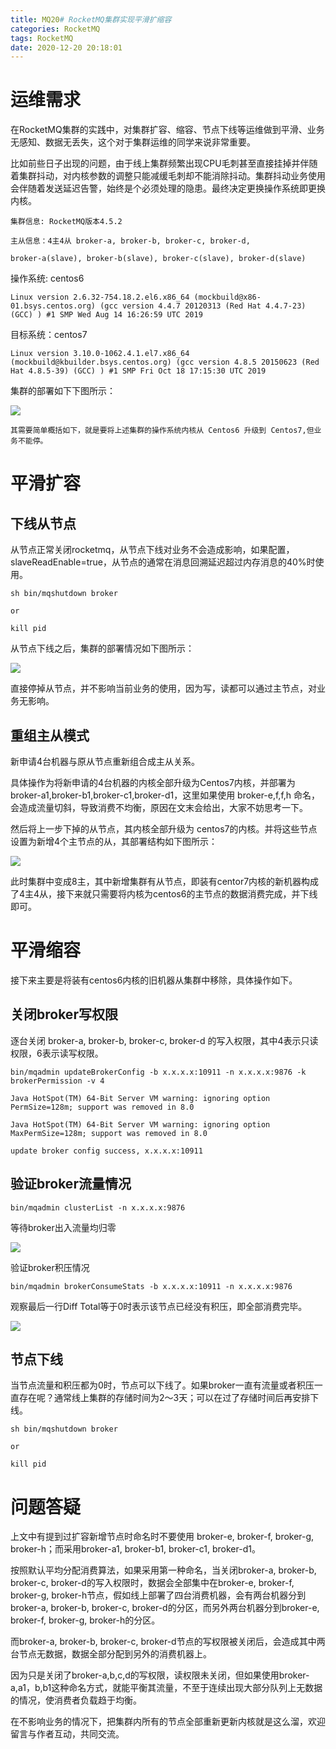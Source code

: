 ```yaml
---
title: MQ20# RocketMQ集群实现平滑扩缩容
categories: RocketMQ
tags: RocketMQ
date: 2020-12-20 20:18:01
---
```




# 运维需求

在RocketMQ集群的实践中，对集群扩容、缩容、节点下线等运维做到平滑、业务无感知、数据无丢失，这个对于集群运维的同学来说非常重要。

比如前些日子出现的问题，由于线上集群频繁出现CPU毛刺甚至直接挂掉并伴随着集群抖动，对内核参数的调整只能减缓毛刺却不能消除抖动。集群抖动业务使用会伴随着发送延迟告警，始终是个必须处理的隐患。最终决定更换操作系统即更换内核。



<!--more-->

```
集群信息: RocketMQ版本4.5.2

主从信息：4主4从 broker-a, broker-b, broker-c, broker-d,

broker-a(slave), broker-b(slave), broker-c(slave), broker-d(slave)
```

操作系统: centos6

```
Linux version 2.6.32-754.18.2.el6.x86_64 (mockbuild@x86-01.bsys.centos.org) (gcc version 4.4.7 20120313 (Red Hat 4.4.7-23) (GCC) ) #1 SMP Wed Aug 14 16:26:59 UTC 2019
```

目标系统：centos7

```
Linux version 3.10.0-1062.4.1.el7.x86_64 (mockbuild@kbuilder.bsys.centos.org) (gcc version 4.8.5 20150623 (Red Hat 4.8.5-39) (GCC) ) #1 SMP Fri Oct 18 17:15:30 UTC 2019
```



集群的部署如下下图所示：

![](https://gitee.com/laoliangcode/md-picture/raw/master/img/20201219080526.png)

```
其需要简单概括如下，就是要将上述集群的操作系统内核从 Centos6 升级到 Centos7,但业务不能停。
```



# 平滑扩容

## 下线从节点

从节点正常关闭rocketmq，从节点下线对业务不会造成影响，如果配置，slaveReadEnable=true，从节点的通常在消息回溯延迟超过内存消息的40%时使用。

```
sh bin/mqshutdown broker

or

kill pid
```



从节点下线之后，集群的部署情况如下图所示：

![](https://gitee.com/laoliangcode/md-picture/raw/master/img/20201219080558.png)

直接停掉从节点，并不影响当前业务的使用，因为写，读都可以通过主节点，对业务无影响。

## 重组主从模式

新申请4台机器与原从节点重新组合成主从关系。

具体操作为将新申请的4台机器的内核全部升级为Centos7内核，并部署为 broker-a1,broker-b1,broker-c1,broker-d1，这里如果使用 broker-e,f,f,h 命名，会造成流量切斜，导致消费不均衡，原因在文末会给出，大家不妨思考一下。

然后将上一步下掉的从节点，其内核全部升级为 centos7的内核。并将这些节点设置为新增4个主节点的从，其部署结构如下图所示：

![](https://gitee.com/laoliangcode/md-picture/raw/master/img/20201219080619.png)

此时集群中变成8主，其中新增集群有从节点，即装有centor7内核的新机器构成了4主4从，接下来就只需要将内核为centos6的主节点的数据消费完成，并下线即可。



<!--more-->



# 平滑缩容

接下来主要是将装有centos6内核的旧机器从集群中移除，具体操作如下。

## 关闭broker写权限

逐台关闭 broker-a, broker-b, broker-c, broker-d 的写入权限，其中4表示只读权限，6表示读写权限。

```
bin/mqadmin updateBrokerConfig -b x.x.x.x:10911 -n x.x.x.x:9876 -k brokerPermission -v 4

Java HotSpot(TM) 64-Bit Server VM warning: ignoring option PermSize=128m; support was removed in 8.0

Java HotSpot(TM) 64-Bit Server VM warning: ignoring option MaxPermSize=128m; support was removed in 8.0

update broker config success, x.x.x.x:10911
```



## 验证broker流量情况

```
bin/mqadmin clusterList -n x.x.x.x:9876
```

等待broker出入流量均归零

![](https://gitee.com/laoliangcode/md-picture/raw/master/img/20201219080712.png)



验证broker积压情况

```
bin/mqadmin brokerConsumeStats -b x.x.x.x:10911 -n x.x.x.x:9876
```



观察最后一行Diff Total等于0时表示该节点已经没有积压，即全部消费完毕。

![](https://gitee.com/laoliangcode/md-picture/raw/master/img/20201219080746.png)



## 节点下线

当节点流量和积压都为0时，节点可以下线了。如果broker一直有流量或者积压一直存在呢？通常线上集群的存储时间为2～3天；可以在过了存储时间后再安排下线。

```
sh bin/mqshutdown broker

or

kill pid
```



# 问题答疑

上文中有提到过扩容新增节点时命名时不要使用 broker-e, broker-f, broker-g, broker-h；而采用broker-a1, broker-b1, broker-c1, broker-d1。

按照默认平均分配消费算法，如果采用第一种命名，当关闭broker-a, broker-b, broker-c, broker-d的写入权限时，数据会全部集中在broker-e, broker-f, broker-g, broker-h节点，假如线上部署了四台消费机器，会有两台机器分到broker-a, broker-b, broker-c, broker-d的分区，而另外两台机器分到broker-e, broker-f, broker-g, broker-h的分区。

而broker-a, broker-b, broker-c, broker-d节点的写权限被关闭后，会造成其中两台节点无数据，数据全部分配到另外的消费机器上。

因为只是关闭了broker-a,b,c,d的写权限，读权限未关闭，但如果使用broker-a,a1，b,b1这种命名方式，就能平衡其流量，不至于连续出现大部分队列上无数据的情况，使消费者负载趋于均衡。

在不影响业务的情况下，把集群内所有的节点全部重新更新内核就是这么溜，欢迎留言与作者互动，共同交流。